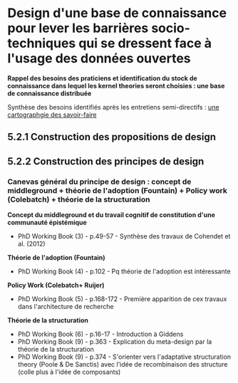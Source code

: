 # Design d'une base de connaissance pour lever les barrières socio-techniques qui se dressent face à l'usage des données ouvertes

**Rappel des besoins des praticiens et identification du stock de connaissance dans lequel les kernel theories seront choisies : une base de connaissance distribuée**

Synthèse des besoins identifiés après les entretiens semi-directifs : [une cartographgie des savoir-faire](http://opendatatales.com/un-tour-de-france-de-lopen-data-vers-une-cartographie-des-savoir-faire-des-territoires-intelligents/)

## 5.2.1 Construction des propositions de design 

## 5.2.2 Construction des principes de design 

### Canevas général du principe de design : concept de middleground + théorie de l'adoption (Fountain) + Policy work (Colebatch) + théorie de la structuration 

**Concept du middleground et du travail cognitif de constitution d'une communauté épistémique**

- PhD Working Book (3) - p.49-57 - Synthèse des travaux de Cohendet et al. (2012)

**Théorie de l'adoption (Fountain)**

- PhD Working Book (4) - p.102 - Pq théorie de l'adoption est intéressante 

**Policy Work (Colebatch+ Ruijer)**

- PhD Working Book (5) - p.168-172 - Première apparition de cex travaux dans l'architecture de recherche

**Théorie de la structuration**

- PhD Working Book (6) - p.16-17 -  Introduction à Giddens 
- PhD Working Book (9) - p.363 - Explication du meta-design par la théorie de la structuration
- PhD Working Book (9) - p.374 - S'orienter vers l'adaptative structuration theory (Poole & De Sanctis) avec l'idée de recombinaison des structure (colle plus à l'idée de composants)
